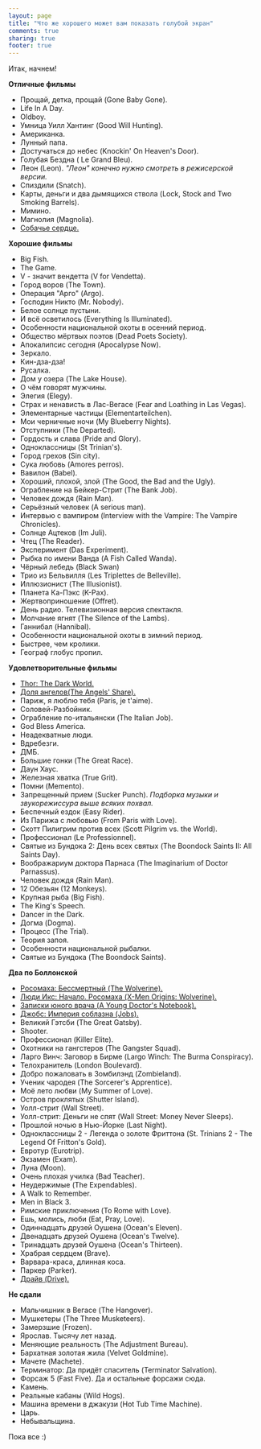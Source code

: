 ```yaml
---
layout: page
title: "Что же хорошего может вам показать голубой экран"
comments: true
sharing: true
footer: true
---
```


Итак, начнем!

__Отличные фильмы__

* Прощай, детка, прощай (Gone Baby Gone).
* Life In A Day.
* Oldboy.
* Умница Уилл Хантинг (Good Will Hunting).
* Американка.
* Лунный папа.
* Достучаться до небес (Knockin' On Heaven's Door).
* Голубая Бездна ( Le Grand Bleu).
* Леон (Leon). *"Леон" конечно нужно смотреть в режисерской версии.*
* Спиздили (Snatch).
* Карты, деньги и два дымящихся ствола (Lock, Stock and Two Smoking Barrels).
* Мимино.
* Магнолия (Magnolia).
* [Собачье сердце.](http://www.imdb.com/title/tt0096126/)


__Хорошие фильмы__

* Big Fish.
* The Game.
* V - значит вендетта (V for Vendetta).
* Город воров (The Town).
* Операция "Арго" (Argo).
* Господин Никто (Mr. Nobody).
* Белое солнце пустыни.
* И всё осветилось (Everything Is Illuminated).
* Особенности национальной охоты в осенний период.
* Общество мёртвых поэтов (Dead Poets Society).
* Апокалипсис сегодня (Apocalypse Now).
* Зеркало.
* Кин-дза-дза!
* Русалка.
* Дом у озера (The Lake House).
* О чём говорят мужчины.
* Элегия (Elegy).
* Страх и ненависть в Лас-Вегасе (Fear and Loathing in Las Vegas).
* Элементарные частицы (Elementarteilchen).
* Мои черничные ночи (My Blueberry Nights).
* Отступники (The Departed).
* Гордость и слава (Pride and Glory).
* Одноклассницы (St Trinian's).
* Город грехов (Sin city).
* Сука любовь (Amores perros).
* Вавилон (Babel).
* Хороший, плохой, злой (The Good, the Bad and the Ugly).
* Ограбление на Бейкер-Стрит (The Bank Job).
* Человек дождя (Rain Man).
* Серьёзный человек (A serious man).
* Интервью с вампиром (Interview with the Vampire: The Vampire Chronicles).
* Солнце Ацтеков (Im Juli).
* Чтец (The Reader).
* Эксперимент (Das Experiment).
* Рыбка по имени Ванда (A Fish Called Wanda).
* Чёрный лебедь (Black Swan)
* Трио из Бельвилля (Les Triplettes de Belleville).
* Иллюзионист (The Illusionist).
* Планета Ка-Пэкс (K-Pax).
* Жертвоприношение (Offret).
* День радио. Телевизионная версия спектакля.
* Молчание ягнят (The Silence of the Lambs).
* Ганнибал (Hannibal).
* Особенности национальной охоты в зимний период.
* Быстрее, чем кролики.
* Географ глобус пропил.

__Удовлетворительные фильмы__

* [Thor: The Dark World.](http://www.imdb.com/title/tt1981115/)
* [Доля ангелов(The Angels' Share).](http://www.imdb.com/title/tt1924394/)
* Париж, я люблю тебя (Paris, je t'aime).
* Соловей-Разбойник.
* Ограбление по-итальянски (The Italian Job).
* God Bless America.
* Неадекватные люди.
* Вдребезги.
* ДМБ.
* Большие гонки (The Great Race).
* Даун Хаус.
* Железная хватка (True Grit).
* Помни (Memento).
* Запрещенный прием (Sucker Punch). *Подборка музыки и звукорежиссура выше всяких похвал.*
* Беспечный ездок (Easy Rider).
* Из Парижа с любовью (From Paris with Love).
* Скотт Пилигрим против всех (Scott Pilgrim vs. the World).
* Профессионал (Le Professionnel).
* Святые из Бундока 2: День всех святых (The Boondock Saints II: All Saints Day).
* Воображариум доктора Парнаса (The Imaginarium of Doctor Parnassus).
* Человек дождя (Rain Man).
* 12 Обезьян (12 Monkeys).
* Крупная рыба (Big Fish).
* The King's Speech.
* Dancer in the Dark.
* Догма (Dogma).
* Процесс (The Trial).
* Теория запоя.
* Особенности национальной рыбалки.
* Святые из Бундока (The Boondock Saints).


__Два по Боллонской__

* [Росомаха: Бессмертный (The Wolverine).](http://www.imdb.com/title/tt1430132/)
* [Люди Икс: Начало. Росомаха (X-Men Origins: Wolverine).](http://www.imdb.com/title/tt0458525/)
* [Записки юного врача (A Young Doctor's Notebook).](http://www.imdb.com/title/tt2164430/)
* [Джобс: Империя соблазна (Jobs).](http://www.imdb.com/title/tt2357129/)
* Великий Гэтсби (The Great Gatsby).
* Shooter.
* Профессионал (Killer Elite).
* Охотники на гангстеров (The Gangster Squad).
* Ларго Винч: Заговор в Бирме (Largo Winch: The Burma Conspiracy).
* Телохранитель (London Boulevard).
* Добро пожаловать в Зомбилэнд (Zombieland).
* Ученик чародея (The Sorcerer's Apprentice).
* Моё лето любви (My Summer of Love).
* Остров проклятых (Shutter Island).
* Уолл-стрит (Wall Street).
* Уолл-стрит: Деньги не спят (Wall Street: Money Never Sleeps).
* Прошлой ночью в Нью-Йорке (Last Night).
* Одноклассницы 2 - Легенда о золоте Фриттона (St. Trinians 2 - The Legend Of Fritton's Gold).
* Евротур (Eurotrip).
* Экзамен (Exam).
* Луна (Moon).
* Очень плохая училка (Bad Teacher).
* Неудержимые (The Expendables).
* A Walk to Remember.
* Men in Black 3.
* Римские приключения (To Rome with Love).
* Ешь, молись, люби (Eat, Pray, Love).
* Одиннадцать друзей Оушена (Ocean's Eleven).
* Двенадцать друзей Оушена (Ocean's Twelve).
* Тринадцать друзей Оушена (Ocean's Thirteen).
* Храбрая сердцем (Brave).
* Варвара-краса, длинная коса.
* Паркер (Parker).
* [Драйв (Drive).](http://www.imdb.com/title/tt0780504/)


__Не сдали__

* Мальчишник в Вегасе (The Hangover).
* Мушкетеры (The Three Musketeers).
* Замерзшие (Frozen).
* Ярослав. Тысячу лет назад.
* Меняющие реальность (The Adjustment Bureau).
* Бархатная золотая жила (Velvet Goldmine).
* Мачете (Machete).
* Терминатор: Да придёт спаситель (Terminator Salvation).
* Форсаж 5 (Fast Five). Да и остальные форсажи сюда.
* Камень.
* Реальные кабаны (Wild Hogs).
* Машина времени в джакузи (Hot Tub Time Machine).
* Царь.
* Небывальщина.

Пока все :)